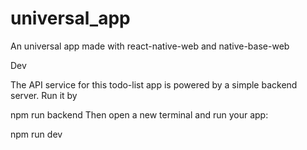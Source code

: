 # universal_app
An universal app made with react-native-web and native-base-web

Dev

The API service for this todo-list app is powered by a simple backend server. Run it by

npm run backend
Then open a new terminal and run your app:

npm run dev
